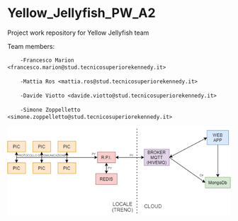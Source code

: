 # Yellow_Jellyfish_PW_A2
Project work repository for Yellow Jellyfish team

Team members:   

        -Francesco Marion <francesco.marion@stud.tecnicosuperiorekennedy.it>

        -Mattia Ros <mattia.ros@stud.tecnicosuperiorekennedy.it>

        -Davide Viotto <davide.viotto@stud.tecnicosuperiorekennedy.it>

        -Simone Zoppelletto <simone.zoppelletto@stud.tecnicosuperiorekennedy.it>


![](Img//StrutturaProgetto.png)